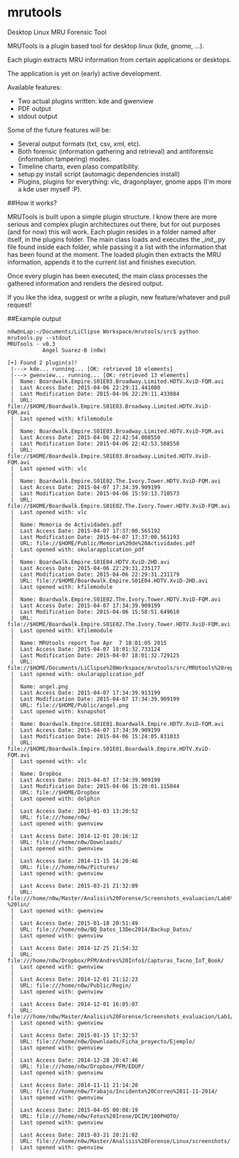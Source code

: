 # mrutools

Desktop Linux MRU Forensic Tool

MRUTools is a plugin based tool for desktop linux (kde, gnome, ...).

Each plugin extracts MRU information from certain applications or desktops.

The application is yet on (early) active development. 

Available features:
- Two actual plugins written: kde and gwenview
- PDF output
- stdout output

Some of the future features will be:

- Several output formats (txt, csv, xml, etc).
- Both forensic (information gathering and retrieval) and antiforensic (information tampering) modes.
- Timeline charts, even plaso compatibility.
- setup.py install script (automagic dependencies install)
- Plugins, plugins for everything: vlc, dragonplayer, gnome apps (I'm more a kde user myself :P).

##How it works?

MRUTools is built upon a simple plugin structure. I know there are more serious and complex plugin architectures out there, but for out purposes (and for now) this will work.
Each plugin resides in a folder named after itself, in the plugins folder.
The main class loads and executes the \__init__.py file found inside each folder, while passing it a list with the information that has been found at the moment.
The loaded plugin then extracts the MRU information, appends it to the current list and finishes execution.

Once every plugin has been executed, the main class processes the gathered information and renders the desired output.

If you like the idea, suggest or write a plugin, new feature/whatever and pull request!

##Example output
```
n0w@nLap:~/Documents/LiClipse Workspace/mrutools/src$ python mrutools.py --stdout
MRUTools - v0.3
           Angel Suarez-B (n0w) 

[+] Found 2 plugin(s)!
 |---> kde... running... [OK: retrieved 10 elements]
 |---> gwenview... running... [OK: retrieved 13 elements]
 |  Name: Boardwalk.Empire.S01E03.Broadway.Limited.HDTV.XviD-FQM.avi
 |  Last Access Date: 2015-04-06 22:29:11.441080
 |  Last Modification Date: 2015-04-06 22:29:11.433084
 |  URL: file://$HOME/Boardwalk.Empire.S01E03.Broadway.Limited.HDTV.XviD-FQM.avi
 |  Last opened with: kfilemodule
 |
 |  Name: Boardwalk.Empire.S01E03.Broadway.Limited.HDTV.XviD-FQM.avi
 |  Last Access Date: 2015-04-06 22:42:54.008550
 |  Last Modification Date: 2015-04-06 22:42:53.508550
 |  URL: file://$HOME/Boardwalk.Empire.S01E03.Broadway.Limited.HDTV.XviD-FQM.avi
 |  Last opened with: vlc
 |
 |  Name: Boardwalk.Empire.S01E02.The.Ivory.Tower.HDTV.XviD-FQM.avi
 |  Last Access Date: 2015-04-07 17:34:39.909199
 |  Last Modification Date: 2015-04-06 15:59:13.710573
 |  URL: file://$HOME/Boardwalk.Empire.S01E02.The.Ivory.Tower.HDTV.XviD-FQM.avi
 |  Last opened with: vlc
 |
 |  Name: Memoria de Actividades.pdf
 |  Last Access Date: 2015-04-07 17:37:00.565192
 |  Last Modification Date: 2015-04-07 17:37:00.561193
 |  URL: file://$HOME/Public/Memoria%20de%20Actividades.pdf
 |  Last opened with: okularapplication_pdf
 |
 |  Name: Boardwalk.Empire.S01E04.HDTV.XviD-2HD.avi
 |  Last Access Date: 2015-04-06 22:29:31.235177
 |  Last Modification Date: 2015-04-06 22:29:31.231179
 |  URL: file://$HOME/Boardwalk.Empire.S01E04.HDTV.XviD-2HD.avi
 |  Last opened with: kfilemodule
 |
 |  Name: Boardwalk.Empire.S01E02.The.Ivory.Tower.HDTV.XviD-FQM.avi
 |  Last Access Date: 2015-04-07 17:34:39.909199
 |  Last Modification Date: 2015-04-06 15:58:51.649610
 |  URL: file://$HOME/Boardwalk.Empire.S01E02.The.Ivory.Tower.HDTV.XviD-FQM.avi
 |  Last opened with: kfilemodule
 |
 |  Name: MRUtools report Tue Apr  7 18:01:05 2015
 |  Last Access Date: 2015-04-07 18:01:32.733124
 |  Last Modification Date: 2015-04-07 18:01:32.729125
 |  URL: file://$HOME/Documents/LiClipse%20Workspace/mrutools/src/MRUtools%20report%20Tue%20Apr%20%207%2018:01:05%202015
 |  Last opened with: okularapplication_pdf
 |
 |  Name: angel.png
 |  Last Access Date: 2015-04-07 17:34:39.913199
 |  Last Modification Date: 2015-04-07 17:34:39.909199
 |  URL: file://$HOME/Public/angel.png
 |  Last opened with: ksnapshot
 |
 |  Name: Boardwalk.Empire.S01E01.Boardwalk.Empire.HDTV.XviD-FQM.avi
 |  Last Access Date: 2015-04-07 17:34:39.909199
 |  Last Modification Date: 2015-04-06 15:24:05.831033
 |  URL: file://$HOME/Boardwalk.Empire.S01E01.Boardwalk.Empire.HDTV.XviD-FQM.avi
 |  Last opened with: vlc
 |
 |  Name: Dropbox
 |  Last Access Date: 2015-04-07 17:34:39.909199
 |  Last Modification Date: 2015-04-06 15:20:01.115044
 |  URL: file://$HOME/Dropbox
 |  Last opened with: dolphin
 |
 |  Last Access Date: 2015-01-03 13:20:52
 |  URL: file:///home/n0w/
 |  Last opened with: gwenview
 |
 |  Last Access Date: 2014-12-01 20:16:12
 |  URL: file:///home/n0w/Downloads/
 |  Last opened with: gwenview
 |
 |  Last Access Date: 2014-11-15 14:20:46
 |  URL: file:///home/n0w/Pictures/
 |  Last opened with: gwenview
 |
 |  Last Access Date: 2015-03-21 21:32:09
 |  URL: file:///home/n0w/Master/Analisis%20Forense/Screenshots_evaluacion/Lab6%20-%20lin/
 |  Last opened with: gwenview
 |
 |  Last Access Date: 2015-01-18 20:51:49
 |  URL: file:///home/n0w/BQ_Datos_13Dec2014/Backup_Datos/
 |  Last opened with: gwenview
 |
 |  Last Access Date: 2014-12-25 21:54:32
 |  URL: file:///home/n0w/Dropbox/PFM/Andres%20Info1/Capturas_Tacno_IoT_Book/
 |  Last opened with: gwenview
 |
 |  Last Access Date: 2014-12-01 21:12:23
 |  URL: file:///home/n0w/Public/Regin/
 |  Last opened with: gwenview
 |
 |  Last Access Date: 2014-12-01 16:05:07
 |  URL: file:///home/n0w/Master/Analisis%20Forense/Screenshots_evaluacion/Lab1/
 |  Last opened with: gwenview
 |
 |  Last Access Date: 2015-01-15 17:32:57
 |  URL: file:///home/n0w/Downloads/Ficha_proyecto/Ejemplo/
 |  Last opened with: gwenview
 |
 |  Last Access Date: 2014-12-28 20:47:46
 |  URL: file:///home/n0w/Dropbox/PFM/EDUP/
 |  Last opened with: gwenview
 |
 |  Last Access Date: 2014-11-11 21:14:20
 |  URL: file:///home/n0w/Trabajo/Incidente%20Correo%2011-11-2014/
 |  Last opened with: gwenview
 |
 |  Last Access Date: 2015-04-05 00:08:19
 |  URL: file:///home/n0w/Fotos%20Irene/DCIM/100PHOTO/
 |  Last opened with: gwenview
 |
 |  Last Access Date: 2015-03-21 20:21:02
 |  URL: file:///home/n0w/Master/Analisis%20Forense/Linux/screenshots/
 |  Last opened with: gwenview
```
